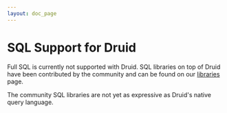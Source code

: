 ```yaml
---
layout: doc_page
---
```

# SQL Support for Druid
Full SQL is currently not supported with Druid. SQL libraries on top of Druid have been contributed by the community and can be found on our [libraries](../development/libraries.html) page.

The community SQL libraries are not yet as expressive as Druid's native query language. 
